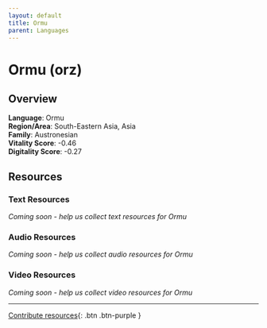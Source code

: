 ```yaml
---
layout: default
title: Ormu
parent: Languages
---
```


# Ormu (orz)

## Overview

**Language**: Ormu  
**Region/Area**: South-Eastern Asia, Asia  
**Family**: Austronesian  
**Vitality Score**: -0.46  
**Digitality Score**: -0.27  

## Resources

### Text Resources
*Coming soon - help us collect text resources for Ormu*

### Audio Resources
*Coming soon - help us collect audio resources for Ormu*

### Video Resources
*Coming soon - help us collect video resources for Ormu*

---

[Contribute resources](https://fairtrain.github.io/){: .btn .btn-purple }
